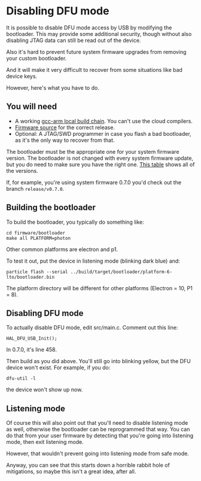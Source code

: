 # Disabling DFU mode 

It is possible to disable DFU mode access by USB by modifying the bootloader. This may provide some additional security, though without also disabling JTAG data can still be read out of the device. 

Also it's hard to prevent future system firmware upgrades from removing your custom bootloader. 

And it will make it very difficult to recover from some situations like bad device keys.

However, here's what you have to do.

## You will need

- A working [gcc-arm local build chain](https://docs.particle.io/faq/particle-tools/local-build/). You can't use the cloud compilers.
- [Firmware source](https://github.com/particle-iot/firmware/) for the correct release.
- Optional: A JTAG/SWD programmer in case you flash a bad bootloader, as it's the only way to recover from that.

The bootloader must be the appropriate one for your system firmware version. The bootloader is not changed with every system firmware update, but you do need to make sure you have the right one. [This table](https://github.com/spark/firmware/blob/develop/system/system-versions.md) shows all of the versions.

If, for example, you're using system firmware 0.7.0 you'd check out the branch `release/v0.7.0`.

## Building the bootloader

To build the bootloader, you typically do something like:

```
cd firmware/bootloader
make all PLATFORM=photon
```

Other common platforms are electron and p1.

To test it out, put the device in listening mode (blinking dark blue) and:

```
particle flash --serial ../build/target/bootloader/platform-6-lto/bootloader.bin
```

The platform directory will be different for other platforms (Electron = 10, P1 = 8).

## Disabling DFU mode

To actually disable DFU mode, edit src/main.c. Comment out this line:

```
HAL_DFU_USB_Init();
```

In 0.7.0, it's line 458.

Then build as you did above. You'll still go into blinking yellow, but the DFU device won't exist. For example, if you do:

```
dfu-util -l 
```

the device won't show up now.

## Listening mode

Of course this will also point out that you'll need to disable listening mode as well, otherwise the bootloader can be reprogrammed that way. You can do that from your user firmware by detecting that you're going into listening mode, then exit listening mode. 

However, that wouldn't prevent going into listening mode from safe mode. 

Anyway, you can see that this starts down a horrible rabbit hole of mitigations, so maybe this isn't a great idea, after all.
